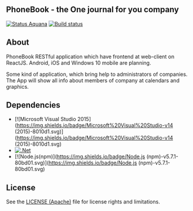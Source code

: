 PhoneBook - the One journal for you company
-----
[![Status Aquana](https://img.shields.io/badge/status-aquana-yellowgreen.svg)](https://github.com/ForNeVeR/andivionian-status-classifier) [![Build status](https://ci.appveyor.com/api/projects/status/github/ramzzzay/phonebook?branch=Development&svg=true)](https://ci.appveyor.com/project/ramzzzay/phonebook/branch/Development)

About
-----
PhoneBook RESTful application which have frontend at web-client on ReactJS.
Android, iOS and Windows 10 mobile are planning.

Some kind of application, which bring help to administrators of companies.
The App will show all info about members of company at calendars and graphics.

Dependencies
-----
- [![Microsoft Visual Studio 2015](https://img.shields.io/badge/Microsoft%20Visual%20Studio-v14 (2015)-8010d1.svg)](https://img.shields.io/badge/Microsoft%20Visual%20Studio-v14 (2015)-8010d1.svg)
- [![.Net](https://img.shields.io/badge/.Net-v4.5.2-ff005d.svg)](https://img.shields.io/badge/.Net-v4.5.2-ff005d.svg)
- [![Node.js(npm)](https://img.shields.io/badge/Node.js (npm)-v5.7.1-80bd01.svg)](https://img.shields.io/badge/Node.js (npm)-v5.7.1-80bd01.svg)

## License

See the [LICENSE (Apache)](LICENSE.md) file for license rights and limitations.
